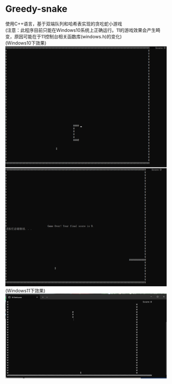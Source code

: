 # Greedy-snake
使用C++语言，基于双端队列和哈希表实现的贪吃蛇小游戏  
(注意：此程序目前只能在Windows10系统上正确运行。11的游戏效果会产生畸变，原因可能在于11控制台相关函数库(windows.h)的变化)  
(Windows10下效果)  
![Windows10](https://github.com/KrisCenGH/Greedy-snake/blob/main/README_image/10_1.png)  
![Windows10](https://github.com/KrisCenGH/Greedy-snake/blob/main/README_image/10_2.png)  
(Windows11下效果)  
![Windows11](https://github.com/KrisCenGH/Greedy-snake/blob/main/README_image/11_1.png)
